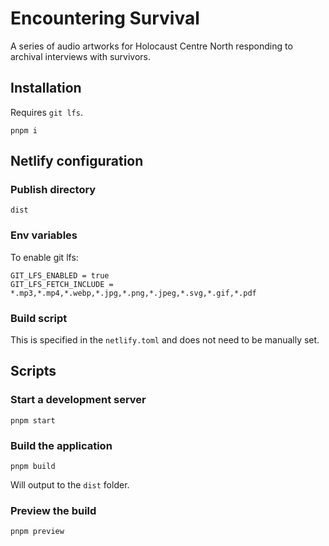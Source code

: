 # Encountering Survival

A series of audio artworks for Holocaust Centre North responding to archival interviews with survivors.

## Installation

Requires `git lfs`.

```
pnpm i
```

## Netlify configuration

### Publish directory

`dist`

### Env variables

To enable git lfs:

```
GIT_LFS_ENABLED = true
GIT_LFS_FETCH_INCLUDE = *.mp3,*.mp4,*.webp,*.jpg,*.png,*.jpeg,*.svg,*.gif,*.pdf
```

### Build script

This is specified in the `netlify.toml` and does not need to be manually set.

## Scripts

### Start a development server

`pnpm start`

### Build the application

`pnpm build`

Will output to the `dist` folder.

### Preview the build

`pnpm preview`
